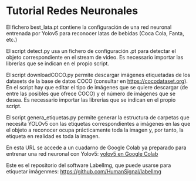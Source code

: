 # Tutorial Redes Neuronales
El fichero best_lata.pt contiene la configuración de una red neuronal entrenada por Yolov5 para reconocer latas de bebidas (Coca Cola, Fanta, etc.)    
      
El script detect.py usa un fichero de configuración .pt para detectar el objeto correspondiente en el stream de video. Es necessario importar las librerías que se indican en el propio script.      
       
El script downloadCOCO.py permite descargar imágenes etiquetadas de los datasets de la base de datos COCO (consultar en https://cocodataset.org). En el script hay que editar el tipo de imágenes que se quiere descargar (de entre las posibles que ofrece COCO) y el número de imágenes que se desea. Es necessario importar las librerías que se indican en el propio script.     

El script genera_etiquetas.py permite generar la estructura de carpetas que necesita YOLOv5 con las etiquetas correspondientes a imágenes en las que el objeto a reconocer ocupa prácticamente toda la imagen y, por tanto, la etiqueta en realidad es toda la imagen.      
        
En esta URL se accede a un cuadarno de Google Colab ya preparado para entrenar una red neuronal con Yolov5: [yolov5 en Google Colab](https://colab.research.google.com/drive/176VhxxlNbgM_pbAI3EU_MrrYsrIyPGwb?usp=drive_link)     

Este es el repositorio del software LabelImg, que puede usarse para etiquetar imágenmes: https://github.com/HumanSignal/labelImg

    
